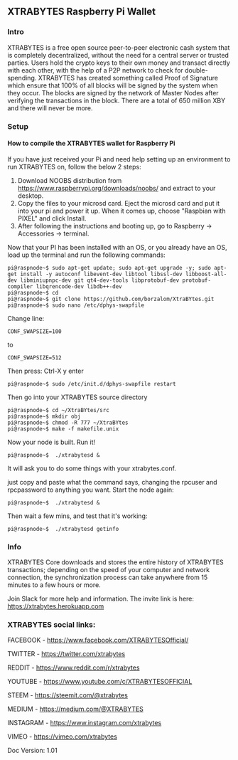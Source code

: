 ## XTRABYTES Raspberry Pi Wallet

### Intro

XTRABYTES is a free open source peer-to-peer electronic cash system that is
completely decentralized, without the need for a central server or trusted
parties.  Users hold the crypto keys to their own money and transact directly
with each other, with the help of a P2P network to check for double-spending.
XTRABYTES has created something called Proof of Signature which ensure that 
100% of all blocks will be signed by the system when they occur. The blocks 
are signed by the network of Master Nodes after verifying the transactions in 
the block. There are a total of 650 million XBY and there will never be more.

### Setup

#### How to compile the XTRABYTES wallet for Raspberry Pi

If you have just received your Pi and need help setting up an environment to run XTRABYTES on, follow the below 2 steps:

1. Download NOOBS distribution from https://www.raspberrypi.org/downloads/noobs/ and extract to your desktop.
2. Copy the files to your microsd card. Eject the microsd card and put it into your pi and power it up. When it comes up, choose "Raspbian with PIXEL" and click Install.
3. After following the instructions and booting up, go to Raspberry -> Accessories -> terminal. 

Now that your PI has been installed with an OS, or you already have an OS, 
load up the terminal and run the following commands:

```
pi@raspnode~$ sudo apt-get update; sudo apt-get upgrade -y; sudo apt-get install -y autoconf libevent-dev libtool libssl-dev libboost-all-dev libminiupnpc-dev git qt4-dev-tools libprotobuf-dev protobuf-compiler libqrencode-dev libdb++-dev
pi@raspnode~$ cd
pi@raspnode~$ git clone https://github.com/borzalom/XtraBYtes.git
pi@raspnode~$ sudo nano /etc/dphys-swapfile
```

Change line:
```
CONF_SWAPSIZE=100
```

to

```
CONF_SWAPSIZE=512
```

Then press: 
Ctrl-X
y
enter

```
pi@raspnode~$ sudo /etc/init.d/dphys-swapfile restart
```

Then go into your XTRABYTES source directory

```
pi@raspnode~$ cd ~/XtraBYtes/src
pi@raspnode~$ mkdir obj
pi@raspnode~$ chmod -R 777 ~/XtraBYtes
pi@raspnode~$ make -f makefile.unix
```

Now your node is built. Run it!

```
pi@raspnode~$  ./xtrabytesd &
```

It will ask you to do some things with your xtrabytes.conf. 

just copy and paste what the command says, changing the rpcuser and rpcpassword to anything you want. Start the node again:

```
pi@raspnode~$  ./xtrabytesd &
```

Then wait a few mins, and test that it's working:

```
pi@raspnode~$  ./xtrabytesd getinfo
```

### Info

XTRABYTES Core downloads and stores the entire history of XTRABYTES transactions;
depending on the speed of your computer and network connection, the synchronization
process can take anywhere from 15 minutes to a few hours or more.

Join Slack for more help and information. The invite link is here:  https://xtrabytes.herokuapp.com

### XTRABYTES social links:

FACEBOOK - https://www.facebook.com/XTRABYTESOfficial/

TWITTER - https://twitter.com/xtrabytes

REDDIT - https://www.reddit.com/r/xtrabytes

YOUTUBE - https://www.youtube.com/c/XTRABYTESOFFICIAL

STEEM - https://steemit.com/@xtrabytes

MEDIUM - https://medium.com/@XTRABYTES

INSTAGRAM - https://www.instagram.com/xtrabytes

VIMEO - https://vimeo.com/xtrabytes

Doc Version: 1.01
